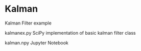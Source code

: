# Kalman
Kalman Filter example

kalmanex.py  SciPy implementation of basic kalman filter class

kalman.npy   Jupyter Notebook
